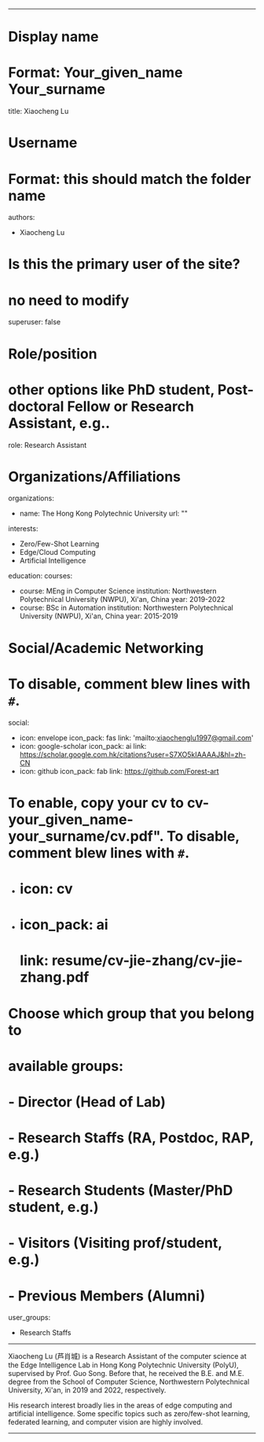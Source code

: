 
---
# Display name
# Format: Your_given_name Your_surname 
title: Xiaocheng Lu

# Username
# Format: this should match the folder name
authors:
- Xiaocheng Lu

# Is this the primary user of the site?
# no need to modify 
superuser: false

# Role/position
# other options like PhD student, Post-doctoral Fellow or Research Assistant, e.g..
role: Research Assistant

# Organizations/Affiliations
organizations:
- name: The Hong Kong Polytechnic University
  url: ""

interests:
- Zero/Few-Shot Learning
- Edge/Cloud Computing
- Artificial Intelligence

education:
  courses:
  - course: MEng in Computer Science
    institution: Northwestern Polytechnical University (NWPU), Xi'an, China
    year: 2019-2022
  - course: BSc in Automation
    institution: Northwestern Polytechnical University (NWPU), Xi'an, China
    year: 2015-2019

# Social/Academic Networking
# To disable, comment blew lines with `#`.
social:
- icon: envelope
  icon_pack: fas
  link: 'mailto:xiaochenglu1997@gmail.com'
- icon: google-scholar
  icon_pack: ai
  link: https://scholar.google.com.hk/citations?user=S7XO5kIAAAAJ&hl=zh-CN
- icon: github
  icon_pack: fab
  link: https://github.com/Forest-art

# To enable, copy your cv to cv-your_given_name-your_surname/cv.pdf". To disable, comment blew lines with `#`.
- # icon: cv
  
- # icon_pack: ai
  # link: resume/cv-jie-zhang/cv-jie-zhang.pdf

# Choose which group that you belong to
#  available groups:
#  - Director (Head of Lab)
#  - Research Staffs (RA, Postdoc, RAP, e.g.)
#  - Research Students (Master/PhD student, e.g.)
#  - Visitors (Visiting prof/student, e.g.)
#  - Previous Members (Alumni)
user_groups:
- Research Staffs
---

Xiaocheng Lu (芦肖城) is a Research Assistant of the computer science at the Edge Intelligence Lab in Hong Kong Polytechnic University (PolyU), supervised by Prof. Guo Song. Before that, he received the B.E. and M.E. degree from the School of Computer Science, Northwestern Polytechnical University, Xi'an, in 2019 and 2022, respectively.

His research interest broadly lies in the areas of edge computing and artificial intelligence. Some specific topics such as zero/few-shot learning, federated learning, and computer vision are highly involved.

---
